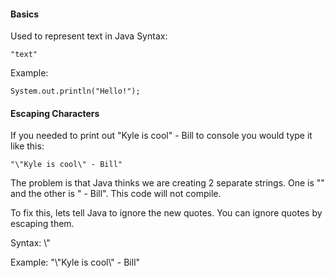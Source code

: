 #### Basics
Used to represent text in Java
Syntax:
    
    "text"
    
Example:

    System.out.println("Hello!");

#### Escaping Characters
If you needed to print out "Kyle is cool" - Bill to console you would type it like this:

    "\"Kyle is cool\" - Bill"

The problem is that Java thinks we are creating 2 separate strings. 
One is "" and the other is " - Bill".
This code will not compile.

To fix this, lets tell Java to ignore the new quotes.
You can ignore quotes by escaping them.

Syntax:
    \\"

Example:
    "\\"Kyle is cool\\" - Bill"
